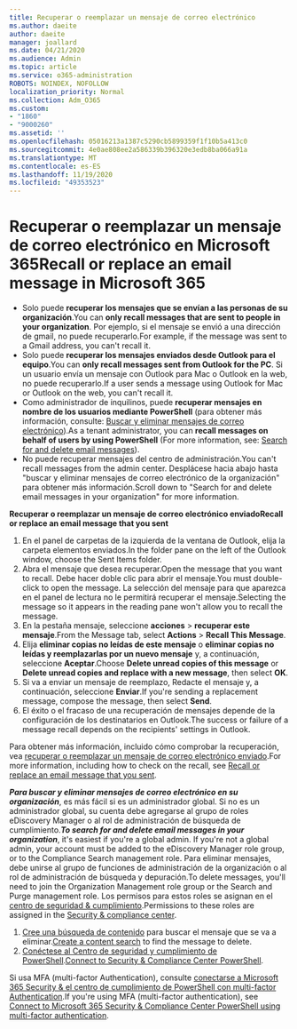 ```yaml
---
title: Recuperar o reemplazar un mensaje de correo electrónico
ms.author: daeite
author: daeite
manager: joallard
ms.date: 04/21/2020
ms.audience: Admin
ms.topic: article
ms.service: o365-administration
ROBOTS: NOINDEX, NOFOLLOW
localization_priority: Normal
ms.collection: Adm_O365
ms.custom:
- "1860"
- "9000260"
ms.assetid: ''
ms.openlocfilehash: 05016213a1387c5290cb5899359f1f10b5a413c0
ms.sourcegitcommit: 4e0ae808ee2a586339b396320e3edb8ba066a91a
ms.translationtype: MT
ms.contentlocale: es-ES
ms.lasthandoff: 11/19/2020
ms.locfileid: "49353523"
---
```

# <a name="recall-or-replace-an-email-message-in-microsoft-365"></a><span data-ttu-id="9e977-102">Recuperar o reemplazar un mensaje de correo electrónico en Microsoft 365</span><span class="sxs-lookup"><span data-stu-id="9e977-102">Recall or replace an email message in Microsoft 365</span></span>

- <span data-ttu-id="9e977-103">Solo puede **recuperar los mensajes que se envían a las personas de su organización**.</span><span class="sxs-lookup"><span data-stu-id="9e977-103">You can **only recall messages that are sent to people in your organization**.</span></span> <span data-ttu-id="9e977-104">Por ejemplo, si el mensaje se envió a una dirección de gmail, no puede recuperarlo.</span><span class="sxs-lookup"><span data-stu-id="9e977-104">For example, if the message was sent to a Gmail address, you can't recall it.</span></span>
- <span data-ttu-id="9e977-105">Solo puede **recuperar los mensajes enviados desde Outlook para el equipo**.</span><span class="sxs-lookup"><span data-stu-id="9e977-105">You can **only recall messages sent from Outlook for the PC**.</span></span> <span data-ttu-id="9e977-106">Si un usuario envía un mensaje con Outlook para Mac o Outlook en la web, no puede recuperarlo.</span><span class="sxs-lookup"><span data-stu-id="9e977-106">If a user sends a message using Outlook for Mac or Outlook on the web, you can't recall it.</span></span>
- <span data-ttu-id="9e977-107">Como administrador de inquilinos, puede **recuperar mensajes en nombre de los usuarios mediante PowerShell** (para obtener más información, consulte: [Buscar y eliminar mensajes de correo electrónico](https://docs.microsoft.com/microsoft-365/compliance/search-for-and-delete-messages-in-your-organization)).</span><span class="sxs-lookup"><span data-stu-id="9e977-107">As a tenant administrator, you can **recall messages on behalf of users by using PowerShell** (For more information, see: [Search for and delete email messages](https://docs.microsoft.com/microsoft-365/compliance/search-for-and-delete-messages-in-your-organization)).</span></span>
- <span data-ttu-id="9e977-108">No puede recuperar mensajes del centro de administración.</span><span class="sxs-lookup"><span data-stu-id="9e977-108">You can't recall messages from the admin center.</span></span> <span data-ttu-id="9e977-109">Desplácese hacia abajo hasta "buscar y eliminar mensajes de correo electrónico de la organización" para obtener más información.</span><span class="sxs-lookup"><span data-stu-id="9e977-109">Scroll down to "Search for and delete email messages in your organization" for more information.</span></span>

<span data-ttu-id="9e977-110">**Recuperar o reemplazar un mensaje de correo electrónico enviado**</span><span class="sxs-lookup"><span data-stu-id="9e977-110">**Recall or replace an email message that you sent**</span></span>

1. <span data-ttu-id="9e977-111">En el panel de carpetas de la izquierda de la ventana de Outlook, elija la carpeta elementos enviados.</span><span class="sxs-lookup"><span data-stu-id="9e977-111">In the folder pane on the left of the Outlook window, choose the Sent Items folder.</span></span>
2. <span data-ttu-id="9e977-112">Abra el mensaje que desea recuperar.</span><span class="sxs-lookup"><span data-stu-id="9e977-112">Open the message that you want to recall.</span></span> <span data-ttu-id="9e977-113">Debe hacer doble clic para abrir el mensaje.</span><span class="sxs-lookup"><span data-stu-id="9e977-113">You must double-click to open the message.</span></span> <span data-ttu-id="9e977-114">La selección del mensaje para que aparezca en el panel de lectura no le permitirá recuperar el mensaje.</span><span class="sxs-lookup"><span data-stu-id="9e977-114">Selecting the message so it appears in the reading pane won't allow you to recall the message.</span></span>
3. <span data-ttu-id="9e977-115">En la pestaña mensaje, seleccione **acciones**  >  **recuperar este mensaje**.</span><span class="sxs-lookup"><span data-stu-id="9e977-115">From the Message tab, select **Actions** > **Recall This Message**.</span></span>
4. <span data-ttu-id="9e977-116">Elija **eliminar copias no leídas de este mensaje** o **eliminar copias no leídas y reemplazarlas por un nuevo mensaje** y, a continuación, seleccione **Aceptar**.</span><span class="sxs-lookup"><span data-stu-id="9e977-116">Choose **Delete unread copies of this message** or **Delete unread copies and replace with a new message**, then select **OK**.</span></span>
5. <span data-ttu-id="9e977-117">Si va a enviar un mensaje de reemplazo, Redacte el mensaje y, a continuación, seleccione **Enviar**.</span><span class="sxs-lookup"><span data-stu-id="9e977-117">If you're sending a replacement message, compose the message, then select **Send**.</span></span>
6. <span data-ttu-id="9e977-118">El éxito o el fracaso de una recuperación de mensajes depende de la configuración de los destinatarios en Outlook.</span><span class="sxs-lookup"><span data-stu-id="9e977-118">The success or failure of a message recall depends on the recipients' settings in Outlook.</span></span>

<span data-ttu-id="9e977-119">Para obtener más información, incluido cómo comprobar la recuperación, vea [recuperar o reemplazar un mensaje de correo electrónico enviado](https://support.office.com/article/35027f88-d655-4554-b4f8-6c0729a723a0).</span><span class="sxs-lookup"><span data-stu-id="9e977-119">For more information, including how to check on the recall, see [Recall or replace an email message that you sent](https://support.office.com/article/35027f88-d655-4554-b4f8-6c0729a723a0).</span></span>

<span data-ttu-id="9e977-120">**_Para buscar y eliminar mensajes de correo electrónico en su organización_**, es más fácil si es un administrador global. Si no es un administrador global, su cuenta debe agregarse al grupo de roles eDiscovery Manager o al rol de administración de búsqueda de cumplimiento.</span><span class="sxs-lookup"><span data-stu-id="9e977-120">**_To search for and delete email messages in your organization_**, it's easiest if you're a global admin. If you're not a global admin, your account must be added to the eDiscovery Manager role group, or to the Compliance Search management role.</span></span> <span data-ttu-id="9e977-121">Para eliminar mensajes, debe unirse al grupo de funciones de administración de la organización o al rol de administración de búsqueda y depuración.</span><span class="sxs-lookup"><span data-stu-id="9e977-121">To delete messages, you'll need to join the Organization Management role group or the Search and Purge management role.</span></span> <span data-ttu-id="9e977-122">Los permisos para estos roles se asignan en el [centro de seguridad & cumplimiento](https://protection.office.com/).</span><span class="sxs-lookup"><span data-stu-id="9e977-122">Permissions to these roles are assigned in the [Security & compliance center](https://protection.office.com/).</span></span>

1. <span data-ttu-id="9e977-123">[Cree una búsqueda de contenido](https://docs.microsoft.com/microsoft-365/compliance/content-search) para buscar el mensaje que se va a eliminar.</span><span class="sxs-lookup"><span data-stu-id="9e977-123">[Create a content search](https://docs.microsoft.com/microsoft-365/compliance/content-search) to find the message to delete.</span></span>
2. <span data-ttu-id="9e977-124">[Conéctese al Centro de seguridad y cumplimiento de PowerShell](https://docs.microsoft.com/powershell/exchange/office-365-scc/connect-to-scc-powershell/connect-to-scc-powershell).</span><span class="sxs-lookup"><span data-stu-id="9e977-124">[Connect to Security & Compliance Center PowerShell](https://docs.microsoft.com/powershell/exchange/office-365-scc/connect-to-scc-powershell/connect-to-scc-powershell).</span></span>

<span data-ttu-id="9e977-125">Si usa MFA (multi-factor Authentication), consulte [conectarse a Microsoft 365 Security & el centro de cumplimiento de PowerShell con multi-factor Authentication](https://docs.microsoft.com/powershell/exchange/office-365-scc/connect-to-scc-powershell/mfa-connect-to-scc-powershell).</span><span class="sxs-lookup"><span data-stu-id="9e977-125">If you're using MFA (multi-factor authentication), see [Connect to Microsoft 365 Security & Compliance Center PowerShell using multi-factor authentication](https://docs.microsoft.com/powershell/exchange/office-365-scc/connect-to-scc-powershell/mfa-connect-to-scc-powershell).</span></span>
